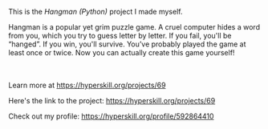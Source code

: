 This is the *Hangman (Python)* project I made myself.


<p>Hangman is a popular yet grim puzzle game. A cruel computer hides a word from you, which you try to guess letter by letter. If you fail, you'll be “hanged”. If you win, you'll survive. You’ve probably played the game at least once or twice. Now you can actually create this game yourself!</p><br/><br/>Learn more at <a href="https://hyperskill.org/projects/69?utm_source=ide&utm_medium=ide&utm_campaign=ide&utm_content=project-card">https://hyperskill.org/projects/69</a>

Here's the link to the project: https://hyperskill.org/projects/69

Check out my profile: https://hyperskill.org/profile/592864410